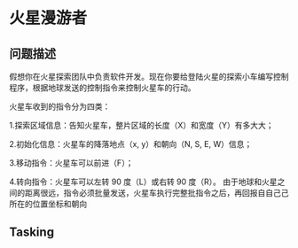 # 火星漫游者
## 问题描述
假想你在火星探索团队中负责软件开发。现在你要给登陆火星的探索小⻋编写控制程序，根据地球发送的控制指令来控制⽕星车的行动。

火星⻋收到的指令分为四类：

1.探索区域信息：告知火星车，整片区域的长度（X）和宽度（Y）有多⼤大；

2.初始化信息：火星⻋的降落地点（x, y）和朝向（N, S, E, W）信息；

3.移动指令：火星⻋可以前进（F）；

4.转向指令：⽕星⻋可以左转 90 度（L）或右转 90 度（R）。 由于地球和⽕星之间的距离很远，指令必须批量发送，⽕星⻋执行完整批指令之后，再回报⾃自⼰己所在的位置坐标和朝向
## Tasking